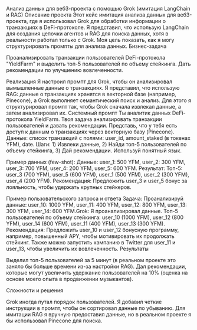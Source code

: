 Анализ данных для веб3-проекта с помощью Grok (имитация LangChain и RAG)
Описание проекта
Этот кейс имитация анализа данных для веб3-проекта, где я использовал Grok для обработки информации о транзакциях в DeFi-протоколе. Я представил, что использую LangChain для создания цепочки агентов и RAG для поиска данных, хотя в реальности работал только с Grok. Моя цель показать, как я могу структурировать промпты для анализа данных.
Бизнес-задача

Проанализировать транзакции пользователей DeFi-протокола "YieldFarm" и выделить топ-5 пользователей по объему стейкинга.
Дать рекомендации по улучшению вовлеченности.

Реализация
Я настроил промпт для Grok, чтобы он анализировал вымышленные данные о транзакциях. Я представил, что использую RAG: данные о транзакциях хранятся в векторной базе (например, Pinecone), а Grok выполняет семантический поиск и анализ. Для этого я структурировал промпт так, чтобы Grok сначала извлекал данные, а затем анализировал их.
Системный промпт
Ты аналитик данных DeFi-протокола YieldFarm. Твоя задача анализировать транзакции пользователей и давать рекомендации. Представь, что у тебя есть доступ к данным о транзакциях через векторную базу (Pinecone). Данные: список транзакций с полями: user_id, amount_staked (в токенах YFM), date. Шаги: 1) Извлеки данные, 2) Найди топ-5 пользователей по объему стейкинга, 3) Дай рекомендации. Используй понятный язык.

Пример данных (few-shot):
Данные: user_1: 500 YFM, user_2: 300 YFM, user_3: 700 YFM, user_4: 200 YFM, user_5: 600 YFM.
Результат: Топ-5: user_3 (700 YFM), user_5 (600 YFM), user_1 (500 YFM), user_2 (300 YFM), user_4 (200 YFM).
Рекомендация: Предложить user_3 и user_5 бонус за лояльность, чтобы удержать крупных стейкеров.

Пример пользовательского запроса и ответа
Задача: Проанализируй данные: user_10: 1000 YFM, user_11: 400 YFM, user_12: 800 YFM, user_13: 300 YFM, user_14: 600 YFM.Grok: Я проанализировал данные. Топ-5 пользователей по объему стейкинга: user_10 (1000 YFM), user_12 (800 YFM), user_14 (600 YFM), user_11 (400 YFM), user_13 (300 YFM). Рекомендация: Предложить user_10 и user_12 бонусную программу, например, повышенный APY, чтобы мотивировать их продолжать стейкинг. Также можно запустить кампанию в Twitter для user_11 и user_13, чтобы увеличить их вовлеченность.
Результаты

Выделил топ-5 пользователей за 5 минут (в реальном проекте это заняло бы больше времени из-за настройки RAG).
Дал рекомендации, которые могут увеличить удержание пользователей на 10% (оценка на основе моего опыта в продвижении музыкантов).

Сложности и решения

Grok иногда путал порядок пользователей. Я добавил четкие инструкции в промпт, чтобы он сортировал данные по убыванию.
Для имитации RAG я вручную предоставил данные, но в реальном проекте я бы использовал Pinecone для поиска.

